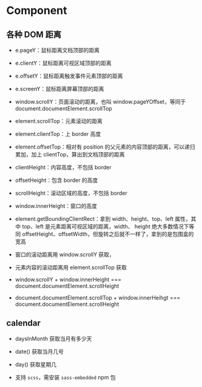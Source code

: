 # Component

## 各种 DOM 距离

- e.pageY：鼠标距离文档顶部的距离
- e.clientY：鼠标距离可视区域顶部的距离
- e.offsetY：鼠标距离触发事件元素顶部的距离
- e.screenY：鼠标距离屏幕顶部的距离
- window.scrollY：页面滚动的距离，也叫 window.pageYOffset，等同于 document.documentElement.scrollTop
- element.scrollTop：元素滚动的距离
- element.clientTop：上 border 高度
- element.offsetTop：相对有 position 的父元素的内容顶部的距离，可以递归累加，加上 clientTop，算出到文档顶部的距离
- clientHeight：内容高度，不包括 border
- offsetHeight：包含 border 的高度
- scrollHeight：滚动区域的高度，不包括 border
- window.innerHeight：窗口的高度
- element.getBoundingClientRect：拿到 width、height、top、left 属性，其中 top、left 是元素距离可视区域的距离，width、 height 绝大多数情况下等同 offsetHeight、offsetWidth，但旋转之后就不一样了，拿到的是包围盒的宽高

- 窗口的滚动距离用 window.scrollY 获取，
- 元素内容的滚动距离用 element.scrollTop 获取
- window.scrollY + window.innerHeight === document.documentElement.scrollHeight
- document.documentElement.scrollTop + window.innerHeihgt === document.documentElement.scrollHeight

## calendar

- daysInMonth 获取当月有多少天
- date() 获取当月几号
- day() 获取星期几

- 支持 `scss`，需安装 `sass-embedded` npm 包
